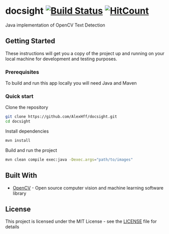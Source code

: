 # docsight [![Build Status](https://travis-ci.com/AlexHff/docsight.svg?branch=master)](https://travis-ci.com/AlexHff/docsight) [![HitCount](http://hits.dwyl.io/AlexHff/docsight.svg)](http://hits.dwyl.io/AlexHff/docsight)

Java implementation of OpenCV Text Detection

## Getting Started

These instructions will get you a copy of the project up and running on your local machine for development and testing purposes.

### Prerequisites

To build and run this app locally you will need Java and Maven

### Quick start

Clone the repository
```bash
git clone https://github.com/AlexHff/docsight.git
cd docsight
```

Install dependencies
```bash
mvn install
```

Build and run the project
```bash
mvn clean compile exec:java -Dexec.args="path/to/images"
```

## Built With

* [OpenCV](https://opencv.org/) - Open source computer vision and machine learning software library

## License

This project is licensed under the MIT License - see the [LICENSE](LICENSE) file for details
